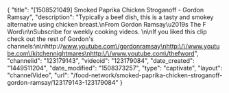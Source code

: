 {
    "title": "[1508521049] Smoked Paprika Chicken Stroganoff - Gordon Ramsay",
    "description": "Typically a beef dish, this is a tasty and smokey alternative using chicken breast.\nFrom Gordon Ramsay\u2019s The F Word\n\nSubscribe for weekly cooking videos. \n\nIf you liked this clip check out the rest of Gordon's channels:\n\nhttp:\/\/www.youtube.com\/gordonramsay\nhttp:\/\/www.youtube.com\/kitchennightmares\nhttp:\/\/www.youtube.com\/thefword",
    "channelid": "123179143",
    "videoid": "123179084",
    "date_created": "1449511204",
    "date_modified": "1508373257",
    "type": "captivate",
    "layout": "channelVideo",
    "url": "\/food-network\/smoked-paprika-chicken-stroganoff-gordon-ramsay\/123179143-123179084"
}
